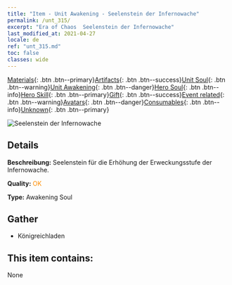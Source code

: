 ```yaml
---
title: "Item - Unit Awakening - Seelenstein der Infernowache"
permalink: /unt_315/
excerpt: "Era of Chaos  Seelenstein der Infernowache"
last_modified_at: 2021-04-27
locale: de
ref: "unt_315.md"
toc: false
classes: wide
---
```

 [Materials](/ItemsDE/){: .btn .btn--primary}[Artifacts](/ItemsDE/Artifacts/){: .btn .btn--success}[Unit Soul](/ItemsDE/UnitSoul/){: .btn .btn--warning}[Unit Awakening](/ItemsDE/UnitAwakening/){: .btn .btn--danger}[Hero Soul](/ItemsDE/HeroSoul/){: .btn .btn--info}[Hero Skill](/ItemsDE/HeroSkill/){: .btn .btn--primary}[Gift](/ItemsDE/Gift/){: .btn .btn--success}[Event related](/ItemsDE/Events/){: .btn .btn--warning}[Avatars](/ItemsDE/Avatars/){: .btn .btn--danger}[Consumables](/ItemsDE/Consumables/){: .btn .btn--info}[Unknown](/ItemsDE/Unknown/){: .btn .btn--primary}

 ![Seelenstein der Infernowache](/images/u/tia_changjiaoemo.jpg)

## Details
 **Beschreibung:** Seelenstein für die Erhöhung der Erweckungsstufe der Infernowache.

 **Quality:** <span style="color: #FF8C00">OK</span>

 **Type:** Awakening Soul

## Gather

*    Königreichladen 

## This item contains:

  None

